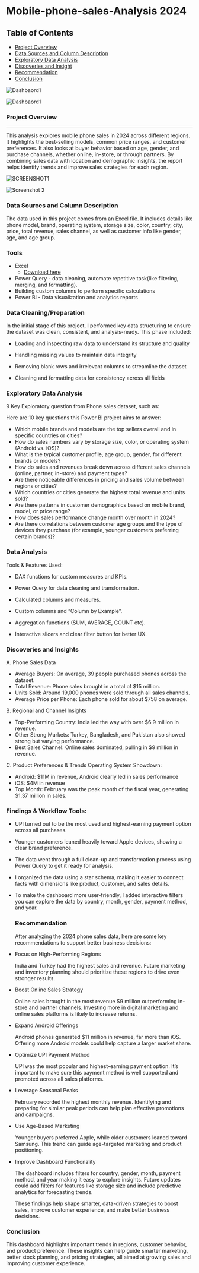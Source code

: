 # Mobile-phone-sales-Analysis 2024

## Table of Contents

 - [Project Overview](#project-overview)
 - [Data Sources and Column Description](#data-sources-and-column-description)
 - [Exploratory Data Analysis](#exploratory-data-analysis)
 - [Discoveries and Insight](#discoveries-and-insights)
 - [Recommendation](recommendations)
 - [Conclusion](conclusions)


![Dashbaord1](https://github.com/Analyticope/Mobile-phone-sales-Project-Analysis/blob/main/Mobile%20phone%20Dashboard%201.jpg)

![Dashbaord1](https://github.com/Analyticope/Mobile-phone-sales-Project-Analysis/blob/main/Mobile%20phone%20Dashboard%202.jpg)

   
   
### Project Overview
---
This analysis explores mobile phone sales in 2024 across different regions. It highlights the best-selling models, common price ranges, and customer preferences. It also looks at buyer behavior based on age, gender, and purchase channels, whether online, in-store, or through partners. By combining sales data with location and demographic insights, the report helps identify trends and improve sales strategies for each region.

![SCREENSHOT1](https://github.com/user-attachments/assets/f1789af1-6760-4a68-ac36-eb81218a1cc0)

![Screenshot 2](https://github.com/user-attachments/assets/bd66b9a8-e43b-4bc9-9ce3-0d5ce214afdd)


### Data Sources and Column Description
 The data used in this project comes from an Excel file. It includes details like phone model, brand, operating system, storage size, color, country, city, price, total 
 revenue, sales channel, as well as customer info like gender, age, and age group.



### Tools

- Excel
  - [Download here](https://microsoft.com)
- Power Query - data cleaning, automate repetitive task(like fiitering, merging, and formatting).
- Building custom columns to perform specific calculations
- Power BI - Data visualization and analytics reports


### Data Cleaning/Preparation

  In the initial stage of this project, I performed key data structuring to ensure the dataset was clean, consistent, and analysis-ready. This phase included:
  
  - Loading and inspecting raw data to understand its structure and quality
  
  - Handling missing values to maintain data integrity
  
  - Removing blank rows and irrelevant columns to streamline the dataset
  
  - Cleaning and formatting data for consistency across all fields

### Exploratory Data Analysis
9 Key Exploratory question from Phone sales dataset, such as:

Here are 10 key questions this Power BI project aims to answer:
- Which mobile brands and models are the top sellers overall and in specific countries or cities?
- How do sales numbers vary by storage size, color, or operating system (Android vs. iOS)?
- What is the typical customer profile, age group, gender, for different brands or models?
- How do sales and revenues break down across different sales channels (online, partner, in-store) and payment types?
- Are there noticeable differences in pricing and sales volume between regions or cities?
- Which countries or cities generate the highest total revenue and units sold?
- Are there patterns in customer demographics based on mobile brand, model, or price range?
- How does sales performance change month over month in 2024?
- Are there correlations between customer age groups and the type of devices they purchase (for example, younger customers preferring certain brands)?




    
### Data Analysis

Tools & Features Used:

- DAX functions for custom measures and KPIs.

- Power Query for data cleaning and transformation.

- Calculated columns and measures.

- Custom columns and “Column by Example”.

- Aggregation functions (SUM, AVERAGE, COUNT etc).

- Interactive slicers and clear filter button for better UX.

### Discoveries and Insights
A. Phone Sales Data
  - Average Buyers: On average, 39 people purchased phones across the dataset.
  - Total Revenue: Phone sales brought in a total of $15 million.
  - Units Sold: Around 19,000 phones were sold through all sales channels.
  - Average Price per Phone: Each phone sold for about $758 on average.
    
B.  Regional and Channel Insights
  - Top-Performing Country:  India led the way with over $6.9 million in revenue.
  - Other Strong Markets: Turkey, Bangladesh, and Pakistan also showed strong but varying performance.
  - Best Sales Channel: Online sales dominated, pulling in $9 million in revenue.
    
C. Product Preferences & Trends
   Operating System Showdown:
 - Android: $11M in revenue, Android clearly led in sales performance
 - iOS: $4M in revenue
 - Top Month: February was the peak month of the fiscal year, generating $1.37 million in sales.

### Findings & Workflow Tools:
- UPI turned out to be the most used and highest-earning payment option across all purchases.

- Younger customers leaned heavily toward Apple devices, showing a clear brand preference.

- The data went through a full clean-up and transformation process using Power Query to get it ready for analysis.

- I organized the data using a star schema, making it easier to connect facts with dimensions like product, customer, and sales details.

- To make the dashboard more user-friendly, I added interactive filters you can explore the data by country, month, gender, payment method, and year.


  ### Recommendation
  After analyzing the 2024 phone sales data, here are some key recommendations to support better business decisions:

- Focus on High-Performing Regions
  
  India and Turkey had the highest sales and revenue. Future marketing and inventory planning should prioritize these regions to drive even stronger results.

- Boost Online Sales Strategy
  
  Online sales brought in the most revenue $9 million outperforming in-store and partner channels. Investing more in digital marketing and online sales platforms is likely 
  to increase returns.

- Expand Android Offerings
  
  Android phones generated $11 million in revenue, far more than iOS. Offering more Android models could help capture a larger market share.

- Optimize UPI Payment Method
  
   UPI was the most popular and highest-earning payment option. It’s important to make sure this payment method is well supported and promoted across all sales platforms.

- Leverage Seasonal Peaks
  
  February recorded the highest monthly revenue. Identifying and preparing for similar peak periods can help plan effective promotions and campaigns.

- Use Age-Based Marketing
  
   Younger buyers preferred Apple, while older customers leaned toward Samsung. This trend can guide age-targeted marketing and product positioning.

- Improve Dashboard Functionality
  
   The dashboard includes filters for country, gender, month, payment method, and year making it easy to explore insights. Future updates could add filters for features 
   like storage size and include predictive analytics for forecasting trends.

   These findings help shape smarter, data-driven strategies to boost sales, improve customer experience, and make better business decisions.

    

### Conclusion
  This dashboard highlights important trends in regions, customer behavior, and product preference. These insights can help guide smarter marketing, better stock planning, 
  and pricing strategies, all aimed at growing sales and improving customer experience.






 
